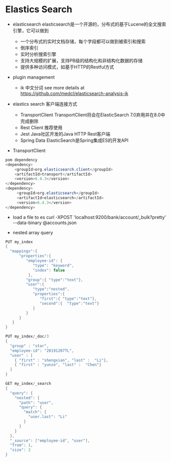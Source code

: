 # Elastics Search

* elasticsearch
elasticsearch是一个开源的，分布式的基于Lucene的全文搜索引擎，它可以做到
  * 一个分布式的实时文档存储，每个字段都可以做到被索引和搜索
  * 倒序索引
  * 实时分析搜索引擎
  * 支持大规模的扩展，支持PB级的结构化和非结构化数据的存储
  * 提供多种访问模式，如基于HTTP的Restful方式
  
* plugin management
    * ik 中文分词 see more details at
    https://github.com/medcl/elasticsearch-analysis-ik
    
* elastics search 客户端连接方式
    * TransportClient TransportClient将会在ElasticSearch 7.0弃用并在8.0中完成删除
    * Rest Client 推荐使用
    * Jest Java社区开发的Java HTTP Rest客户端
    * Spring Data ElasticSearch是Spring集成ES的开发API

*  TransportClient
```java
pom dependency
<dependency>
    <groupId>org.elasticsearch.client</groupId>
    <artifactId>transport</artifactId>
    <version>6.4.3</version>
</dependency>
<dependency>
     <groupId>org.elasticsearch</groupId>
     <artifactId>elasticsearch</artifactId>
     <version>6.4.3</version>
</dependency>
```

* load a file to es
curl -XPOST 'localhost:9200/bank/account/_bulk?pretty' --data-binary  @accounts.json

* nested array query
```java
PUT my_index
{
  "mappings":{  
      "properties":{ 
         "employee-id": {
            "type": "keyword",
            "index": false
          },
         "group":{ "type":"text"},
         "user":{  
            "type":"nested",
            "properties":{  
               "first":{ "type":"text"},
               "second":{  "type":"text"}
            }
         }
      }
   }
}

PUT my_index/_doc/3
{
  "group" : "star",
  "employee-id": "20191207TL",
  "user" : [ 
    { "first" : "shengxian", "last" :  "Li"},
    { "first" : "yunze", "last" :  "Chen"}
  ]
}

GET my_index/_search
{
  "query": {
    "nested": {
      "path": "user",
      "query": {
        "match": {
          "user.last": "Li"
        }
      }
    }
  },
  "_source": ["employee-id", "user"],
  "from": 1,
  "size": 2
}

```



